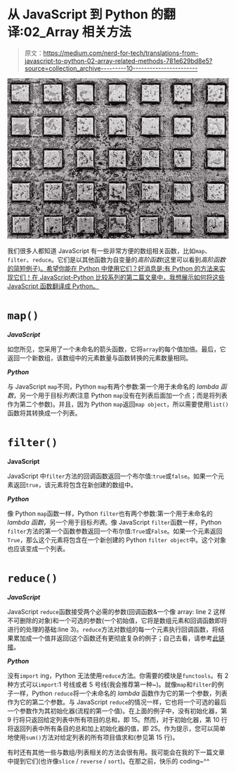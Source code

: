# 从 JavaScript 到 Python 的翻译:02_Array 相关方法

> 原文：<https://medium.com/nerd-for-tech/translations-from-javascript-to-python-02-array-related-methods-781e629bd8e5?source=collection_archive---------10----------------------->

![](img/c0e384935718e1dd0af1d4725e59d427.png)

我们很多人都知道 JavaScript 有一些非常方便的数组相关函数，比如`map`、`filter`、`reduce`。它们是以其他函数为自变量的*高阶函数*(这里可以看到*高阶函数* [的简短例子)。希望你能在 Python 中使用它们？好消息是:有 Python 的方法来实现它们！在 JavaScript-Python 比较系列的第二篇文章中，我想展示如何将这些 JavaScript 函数翻译成 Python。](https://www.codecademy.com/learn/game-dev-learn-javascript-higher-order-functions-and-iterators/modules/game-dev-learn-javascript-iterators/cheatsheet)

# `map()`

***JavaScript***

如您所见，您采用了一个未命名的箭头函数，它将`array`的每个值加倍。最后，它返回一个新数组，该数组中的元素数量与函数转换的元素数量相同。

***Python***

与 JavaScript `map`不同，Python `map`有两个参数:第一个用于未命名的 *lambda 函数*，另一个用于目标*列表*(注意 Python `map`没有在列表后面加一个点；而是将列表作为第二个参数)。并且，因为 Python `map`返回`map object`，所以需要使用`list()`函数将其转换成一个列表。

# `filter()`

**JavaScript**

JavaScript 中`filter`方法的回调函数返回一个布尔值:`true`或`false`。如果一个元素返回`true`，该元素将包含在新创建的数组中。

***Python***

像 Python `map`函数一样，Python `filter`也有两个参数:第一个用于未命名的 *lambda 函数*，另一个用于目标*列表*。像 JavaScript `filter`函数一样，Python `filter`方法的第一个函数参数返回一个布尔值:`True`或`False`。如果一个元素返回`True`，那么这个元素将包含在一个新创建的 Python `filter object`中。这个对象也应该变成一个列表。

# `reduce()`

***JavaScript***

JavaScript `reduce`函数接受两个必需的参数(回调函数&一个像 array: line 2 这样不可删除的对象)和一个可选的参数(一个初始值，它将是数组元素和回调函数即将进行的处理的基础:line 3)。`reduce`方法对数组的每一个元素执行回调函数，将结果累加成一个值并返回(这个函数还有更彻底复杂的例子；自己去看，请参考[此链接](https://developer.mozilla.org/en-US/docs/Web/JavaScript/Reference/Global_Objects/Array/Reduce)。

***Python***

没有`import` ing，Python 无法使用`reduce`方法。你需要的模块是`functools`。有 2 种方式可以`import`:1 号线或者 5 号线(我会推荐第一种~)。就像`map`和`filter`的例子一样，Python `reduce`将一个未命名的 *lambda* 函数作为它的第一个参数，列表作为它的第二个参数。与 JavaScript `reduce`的情况一样，它也将一个可选的最后一个参数作为其初始化器(流程的第一个值)。在上面的例子中，没有初始化器，第 9 行将只返回给定列表中所有项目的总和，即 15。然而，对于初始化器，第 10 行将返回列表中所有条目的总和加上初始化器的值，即 25。作为提示，您可以简单地使用`sum()`方法对给定列表的所有项目值求和(参见第 15 行)。

有时还有其他一些与数组/列表相关的方法会很有用。我可能会在我的下一篇文章中提到它们(也许像`slice` / `reverse` / `sort`)。在那之前，快乐的 coding~^^